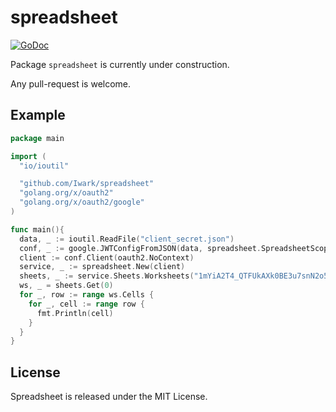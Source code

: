 spreadsheet
===
[![GoDoc](https://godoc.org/github.com/Iwark/spreadsheet?status.svg)](https://godoc.org/github.com/Iwark/spreadsheet)

Package ``spreadsheet`` is currently under construction.

Any pull-request is welcome.

## Example

```go
package main

import (
  "io/ioutil"

  "github.com/Iwark/spreadsheet"
  "golang.org/x/oauth2"
  "golang.org/x/oauth2/google"
)

func main(){
  data, _ := ioutil.ReadFile("client_secret.json")
  conf, _ := google.JWTConfigFromJSON(data, spreadsheet.SpreadsheetScope)
  client := conf.Client(oauth2.NoContext)
  service, _ := spreadsheet.New(client)
  sheets, _ := service.Sheets.Worksheets("1mYiA2T4_QTFUkAXk0BE3u7snN2o5FgSRqxmRrn_Dzh4")
  ws, _ = sheets.Get(0)
  for _, row := range ws.Cells {
    for _, cell := range row {
      fmt.Println(cell)
    }
  }
}
```

## License

Spreadsheet is released under the MIT License.
